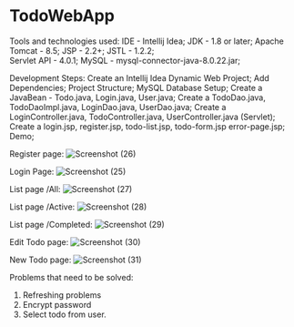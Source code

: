# TodoWebApp
Tools and technologies used: 
IDE - Intellij Idea; 
JDK - 1.8 or later;
Apache Tomcat - 8.5;
JSP - 2.2+; 
JSTL - 1.2.2;  
Servlet API - 4.0.1; 
MySQL - mysql-connector-java-8.0.22.jar;

Development Steps: 
Create an Intellij Idea Dynamic Web Project; 
Add Dependencies; 
Project Structure; 
MySQL Database Setup; 
Create a JavaBean - Todo.java, Login.java, User.java; 
Create a TodoDao.java, TodoDaoImpl.java, LoginDao.java, UserDao.java; 
Create a LoginController.java, TodoController.java, UserController.java (Servlet); 
Create a login.jsp, register.jsp, todo-list.jsp, todo-form.jsp error-page.jsp; 
Demo;

Register page:
![Screenshot (26)](https://user-images.githubusercontent.com/86052693/164525660-c3e8e2a8-61e1-49ce-b034-3e78d979373a.png)



Login Page:
![Screenshot (25)](https://user-images.githubusercontent.com/86052693/164525608-4bbc56f2-a43e-487f-b5f6-cf77eef229b6.png)



List page /All:
![Screenshot (27)](https://user-images.githubusercontent.com/86052693/164525721-06f5e2f6-07f0-4369-b03a-b900a7965919.png)



List page /Active:
![Screenshot (28)](https://user-images.githubusercontent.com/86052693/164525775-b79e2c09-bc66-4a5d-8128-e869561f2797.png)



List page /Completed:
![Screenshot (29)](https://user-images.githubusercontent.com/86052693/164525824-493577dd-9658-4f7b-95f1-7d77ca69bdad.png)



Edit Todo page:
![Screenshot (30)](https://user-images.githubusercontent.com/86052693/164525873-8296d9da-3d4d-4051-9fb2-da52601fd690.png)



New Todo page:
![Screenshot (31)](https://user-images.githubusercontent.com/86052693/164525916-3772aa03-db36-4b2b-b3d2-4b1636bd32ea.png)






Problems that need to be solved:
1. Refreshing problems
2. Encrypt password
3. Select todo from user.
